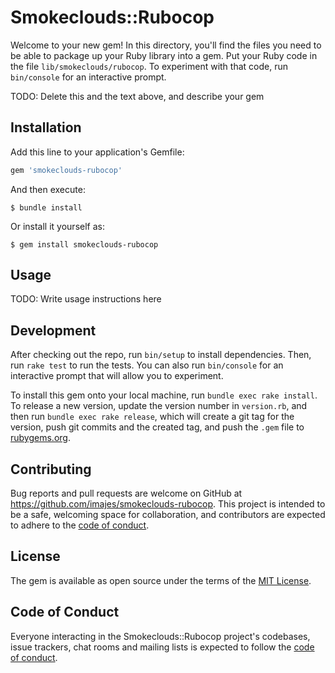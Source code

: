 # Smokeclouds::Rubocop

Welcome to your new gem! In this directory, you'll find the files you need to be able to package up your Ruby library into a gem. Put your Ruby code in the file `lib/smokeclouds/rubocop`. To experiment with that code, run `bin/console` for an interactive prompt.

TODO: Delete this and the text above, and describe your gem

## Installation

Add this line to your application's Gemfile:

```ruby
gem 'smokeclouds-rubocop'
```

And then execute:

    $ bundle install

Or install it yourself as:

    $ gem install smokeclouds-rubocop

## Usage

TODO: Write usage instructions here

## Development

After checking out the repo, run `bin/setup` to install dependencies. Then, run `rake test` to run the tests. You can also run `bin/console` for an interactive prompt that will allow you to experiment.

To install this gem onto your local machine, run `bundle exec rake install`. To release a new version, update the version number in `version.rb`, and then run `bundle exec rake release`, which will create a git tag for the version, push git commits and the created tag, and push the `.gem` file to [rubygems.org](https://rubygems.org).

## Contributing

Bug reports and pull requests are welcome on GitHub at https://github.com/imajes/smokeclouds-rubocop. This project is intended to be a safe, welcoming space for collaboration, and contributors are expected to adhere to the [code of conduct](https://github.com/imajes/smokeclouds-rubocop/blob/master/CODE_OF_CONDUCT.md).

## License

The gem is available as open source under the terms of the [MIT License](https://opensource.org/licenses/MIT).

## Code of Conduct

Everyone interacting in the Smokeclouds::Rubocop project's codebases, issue trackers, chat rooms and mailing lists is expected to follow the [code of conduct](https://github.com/imajes/smokeclouds-rubocop/blob/master/CODE_OF_CONDUCT.md).
